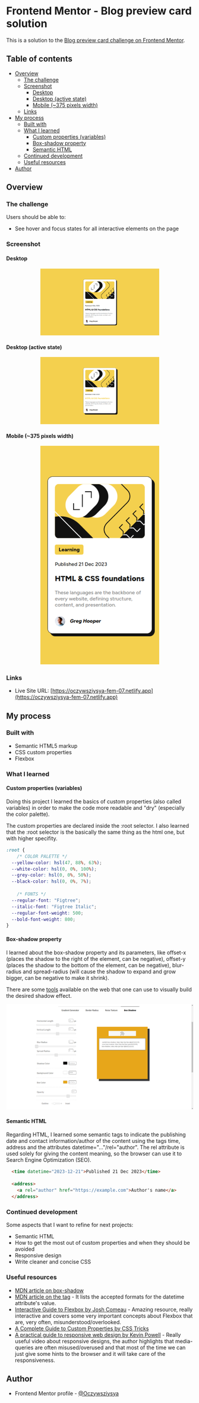# Frontend Mentor - Blog preview card solution

This is a solution to the [Blog preview card challenge on Frontend Mentor](https://www.frontendmentor.io/challenges/blog-preview-card-ckPaj01IcS). 
## Table of contents

- [Overview](#overview)
  - [The challenge](#the-challenge)
  - [Screenshot](#screenshot)
    - [Desktop](#desktop)
    - [Desktop (active state)](#desktop-active-state)
    - [Mobile (~375 pixels width)](#mobile-375-pixels-width)
  - [Links](#links)
- [My process](#my-process)
  - [Built with](#built-with)
  - [What I learned](#what-i-learned)
    - [Custom properties (variables)](#custom-properties-variables)
    - [Box-shadow property](#box-shadow-property)
    - [Semantic HTML](#semantic-html)
  - [Continued development](#continued-development)
  - [Useful resources](#useful-resources)
- [Author](#author)

## Overview

### The challenge

Users should be able to:

- See hover and focus states for all interactive elements on the page

### Screenshot

#### Desktop
<div align="center"><img src="./screenshots/screenshot-desktop.png" width="320" /></div>

#### Desktop (active state)
<div align="center"><img src="./screenshots/screenshot-desktop-active.png" width="320" /></div>

#### Mobile (~375 pixels width)
<div align="center"><img src="./screenshots/screenshot-mobile.png" width="320" /></div>

### Links

- Live Site URL: [https://oczywsziysya-fem-07.netlify.app](https://oczywsziysya-fem-07.netlify.app)

## My process

### Built with

- Semantic HTML5 markup
- CSS custom properties
- Flexbox

### What I learned

#### Custom properties (variables)

Doing this project I learned the basics of custom properties (also called variables) 
in order to make the code more readable and "dry" (especially the color palette).

The custom properties are declared inside the :root selector. I also learned that 
the :root selector is the basically the same thing as the html one, but with higher 
specifity.

```css
:root {
    /* COLOR PALETTE */
  --yellow-color: hsl(47, 88%, 63%);
  --white-color: hsl(0, 0%, 100%);
  --grey-color: hsl(0, 0%, 50%);
  --black-color: hsl(0, 0%, 7%);
    
    /* FONTS */
  --regular-font: "Figtree";
  --italic-font: "Figtree Italic";
  --regular-font-weight: 500;
  --bold-font-weight: 800;
}
```

#### Box-shadow property

I learned about the box-shadow property and its parameters, like offset-x (places 
the shadow to the right of the element, can be negative), offset-y (places the 
shadow to the bottom of the element, can be negative), blur-radius and spread-radius 
(will cause the shadow to expand and grow bigger, can be negative to make it shrink). 

There are some [tools](https://www.cssmatic.com/box-shadow) available on the web 
that one can use to visually build the desired shadow effect.

![](./screenshots/css-box-shadow-generator.png)

#### Semantic HTML

Regarding HTML, I learned some semantic tags to indicate the publishing date and 
contact information/author of the content using the tags time, address and the 
attributes datetime="..."/rel="author". The rel attribute is used solely for giving 
the content meaning, so the browser can use it to Search Engine Optimization (SEO).

```html
  <time datetime="2023-12-21">Published 21 Dec 2023</time>

  <address>
    <a rel="author" href="https://example.com">Author's name</a>
  </address>
```

### Continued development

Some aspects that I want to refine for next projects:

* Semantic HTML
* How to get the most out of custom properties and when they should be avoided
* Responsive design
* Write cleaner and concise CSS

### Useful resources

- [MDN article on box-shadow](https://developer.mozilla.org/en-US/docs/Web/CSS/box-shadow)
- [MDN article on the <time> tag](https://developer.mozilla.org/en-US/docs/Web/HTML/Element/time) - It lists the accepted formats for the datetime attribute's value.
- [Interactive Guide to Flexbox by Josh Comeau](https://www.joshwcomeau.com/css/interactive-guide-to-flexbox/) - Amazing resource, really interactive and covers some 
very important concepts about Flexbox that are, very often, misunderstood/overlooked.
- [A Complete Guide to Custom Properties by CSS Tricks](https://css-tricks.com/a-complete-guide-to-custom-properties/)
- [A practical guide to responsive web design by Kevin Powell](https://www.youtube.com/watch?v=x4u1yp3Msao&ab_channel=KevinPowell) - Really useful video about responsive designs, 
the author highlights that media-queries are often misused/overused and that most of the time 
we can just give some hints to the browser and it will take care of the responsiveness. 


## Author

- Frontend Mentor profile - [@Oczywsziysya](https://www.frontendmentor.io/profile/Oczywsziysya)